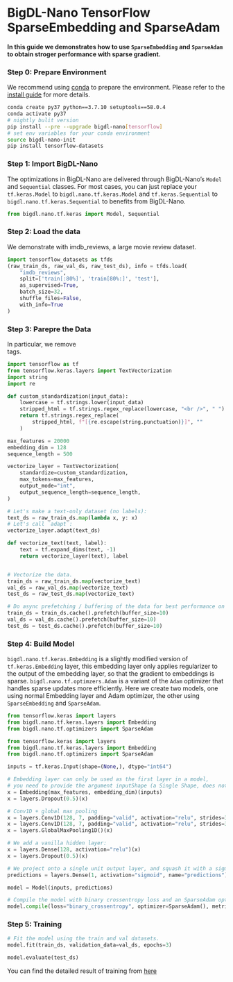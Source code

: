 # BigDL-Nano TensorFlow SparseEmbedding and SparseAdam
**In this guide we demonstrates how to use `SparseEmbedding` and `SparseAdam` to obtain stroger performance with sparse gradient.**

### **Step 0: Prepare Environment**

We recommend using [conda](https://docs.conda.io/projects/conda/en/latest/user-guide/install/) to prepare the environment. Please refer to the [install guide](../../UserGuide/python.md) for more details.

```bash
conda create py37 python==3.7.10 setuptools==58.0.4
conda activate py37
# nightly bulit version
pip install --pre --upgrade bigdl-nano[tensorflow]
# set env variables for your conda environment
source bigdl-nano-init
pip install tensorflow-datasets
```

### **Step 1: Import BigDL-Nano**
The optimizations in BigDL-Nano are delivered through BigDL-Nano’s `Model` and `Sequential` classes. For most cases, you can just replace your `tf.keras.Model` to `bigdl.nano.tf.keras.Model` and `tf.keras.Sequential` to `bigdl.nano.tf.keras.Sequential` to benefits from BigDL-Nano.
```python
from bigdl.nano.tf.keras import Model, Sequential
```

### **Step 2: Load the data**
We demonstrate with imdb_reviews, a large movie review dataset.
```python
import tensorflow_datasets as tfds
(raw_train_ds, raw_val_ds, raw_test_ds), info = tfds.load(
    "imdb_reviews",
    split=['train[:80%]', 'train[80%:]', 'test'],
    as_supervised=True,
    batch_size=32,
    shuffle_files=False,
    with_info=True
)
```

### **Step 3: Parepre the Data**
In particular, we remove <br /> tags.
```python
import tensorflow as tf
from tensorflow.keras.layers import TextVectorization
import string
import re

def custom_standardization(input_data):
    lowercase = tf.strings.lower(input_data)
    stripped_html = tf.strings.regex_replace(lowercase, "<br />", " ")
    return tf.strings.regex_replace(
        stripped_html, f"[{re.escape(string.punctuation)}]", ""
    )

max_features = 20000
embedding_dim = 128
sequence_length = 500

vectorize_layer = TextVectorization(
    standardize=custom_standardization,
    max_tokens=max_features,
    output_mode="int",
    output_sequence_length=sequence_length,
)

# Let's make a text-only dataset (no labels):
text_ds = raw_train_ds.map(lambda x, y: x)
# Let's call `adapt`:
vectorize_layer.adapt(text_ds)

def vectorize_text(text, label):
    text = tf.expand_dims(text, -1)
    return vectorize_layer(text), label


# Vectorize the data.
train_ds = raw_train_ds.map(vectorize_text)
val_ds = raw_val_ds.map(vectorize_text)
test_ds = raw_test_ds.map(vectorize_text)

# Do async prefetching / buffering of the data for best performance on GPU.
train_ds = train_ds.cache().prefetch(buffer_size=10)
val_ds = val_ds.cache().prefetch(buffer_size=10)
test_ds = test_ds.cache().prefetch(buffer_size=10)
```

### **Step 4: Build Model**
`bigdl.nano.tf.keras.Embedding` is a slightly modified version of `tf.keras.Embedding` layer, this embedding layer only applies regularizer to the output of the embedding layer, so that the gradient to embeddings is sparse. `bigdl.nano.tf.optimzers.Adam` is a variant of the `Adam` optimizer that handles sparse updates more efficiently. 
Here we create two models, one using normal Embedding layer and Adam optimizer, the other using `SparseEmbedding` and `SparseAdam`.
```python
from tensorflow.keras import layers
from bigdl.nano.tf.keras.layers import Embedding
from bigdl.nano.tf.optimizers import SparseAdam

from tensorflow.keras import layers
from bigdl.nano.tf.keras.layers import Embedding
from bigdl.nano.tf.optimizers import SparseAdam

inputs = tf.keras.Input(shape=(None,), dtype="int64")

# Embedding layer can only be used as the first layer in a model,
# you need to provide the argument inputShape (a Single Shape, does not include the batch dimension).
x = Embedding(max_features, embedding_dim)(inputs)
x = layers.Dropout(0.5)(x)

# Conv1D + global max pooling
x = layers.Conv1D(128, 7, padding="valid", activation="relu", strides=3)(x)
x = layers.Conv1D(128, 7, padding="valid", activation="relu", strides=3)(x)
x = layers.GlobalMaxPooling1D()(x)

# We add a vanilla hidden layer:
x = layers.Dense(128, activation="relu")(x)
x = layers.Dropout(0.5)(x)

# We project onto a single unit output layer, and squash it with a sigmoid:
predictions = layers.Dense(1, activation="sigmoid", name="predictions")(x)

model = Model(inputs, predictions)

# Compile the model with binary crossentropy loss and an SparseAdam optimizer.
model.compile(loss="binary_crossentropy", optimizer=SparseAdam(), metrics=["accuracy"])
```

### **Step 5: Training**
```python
# Fit the model using the train and val datasets.
model.fit(train_ds, validation_data=val_ds, epochs=3)

model.evaluate(test_ds)
```

You can find the detailed result of training from [here](https://github.com/intel-analytics/BigDL/blob/main/python/nano/notebooks/tensorflow/tutorial/tensorflow_embedding.ipynb)